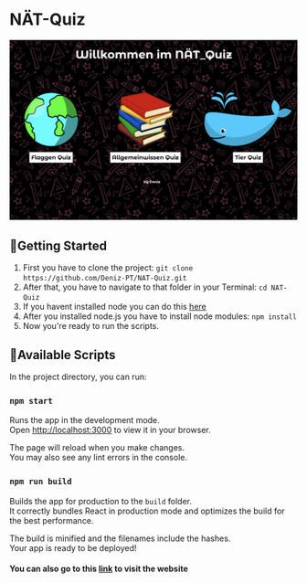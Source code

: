 
# NÄT-Quiz

![index](./NAT-Quiz_indexpng.png)

## 🚀Getting Started
1. First you have to clone the project:
    `git clone https://github.com/Deniz-PT/NAT-Quiz.git`
2. After that, you have to navigate to that folder in your Terminal:
   `cd NAT-Quiz`
3. If you havent installed node you can do this [here](https://nodejs.org/en/download)
4. After you installed node.js you have to install node modules:
   `npm install`
5. Now you're ready to run the scripts.

## 📄Available Scripts

In the project directory, you can run:

### `npm start`

Runs the app in the development mode.\
Open [http://localhost:3000](http://localhost:3000) to view it in your browser.

The page will reload when you make changes.\
You may also see any lint errors in the console.

### `npm run build`

Builds the app for production to the `build` folder.\
It correctly bundles React in production mode and optimizes the build for the best performance.

The build is minified and the filenames include the hashes.\
Your app is ready to be deployed!

#### You can also go to this [link](https://deniz-pt.github.io/NAT-Quiz) to visit the website

